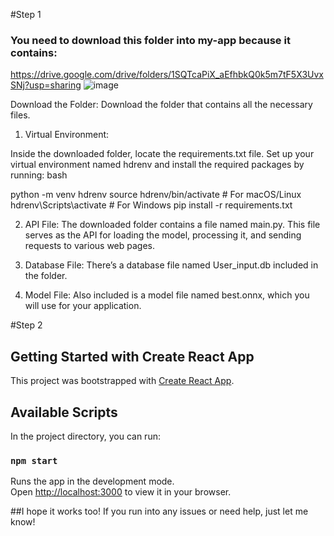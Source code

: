 #Step 1
### You need to download this folder into my-app because it contains:
https://drive.google.com/drive/folders/1SQTcaPiX_aEfhbkQ0k5m7tF5X3UvxSNj?usp=sharing
![image](https://github.com/user-attachments/assets/ce84f121-43fc-476e-9ae1-f614095d2bf9)

Download the Folder: Download the folder that contains all the necessary files.

1. Virtual Environment:

Inside the downloaded folder, locate the requirements.txt file.
Set up your virtual environment named hdrenv and install the required packages by running:
bash

python -m venv hdrenv
source hdrenv/bin/activate  # For macOS/Linux
hdrenv\Scripts\activate  # For Windows
pip install -r requirements.txt

2. API File: The downloaded folder contains a file named main.py. This file serves as the API for loading the model, processing it, and sending requests to various web pages.

3. Database File: There’s a database file named User_input.db included in the folder.

4. Model File: Also included is a model file named best.onnx, which you will use for your application.


#Step 2
## Getting Started with Create React App

This project was bootstrapped with [Create React App](https://github.com/facebook/create-react-app).

## Available Scripts

In the project directory, you can run:

### `npm start`

Runs the app in the development mode.\
Open [http://localhost:3000](http://localhost:3000) to view it in your browser.

##I hope it works too! If you run into any issues or need help, just let me know!
